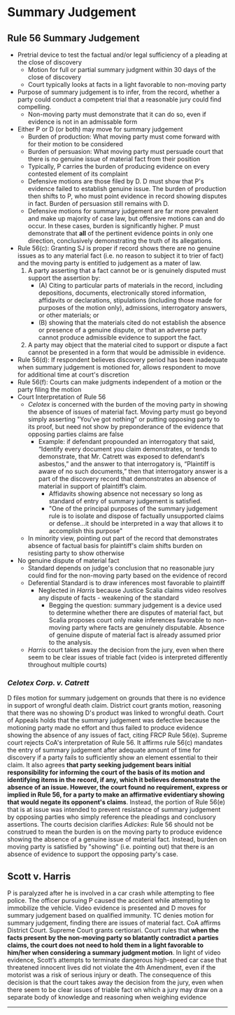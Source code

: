 # Summary Judgement

## Rule 56 Summary Judgement

* Pretrial device to test the factual and/or legal sufficiency of a pleading at the close of discovery
  * Motion for full or partial summary judgment within 30 days of the close of discovery
  * Court typically looks at facts in a light favorable to non-moving party
* Purpose of summary judgement is to infer, from the record, whether a party could conduct a competent trial that a reasonable jury could find compelling.
  * Non-moving party must demonstrate that it can do so, even if evidence is not in an admissable form
* Either P or D (or both) may move for summary judgement
  * Burden of production: What moving party must come forward with for their motion to be considered
  * Burden of persuasion: What moving party must persuade court that there is no genuine issue of material fact from their position
  * Typically, P carries the burden of producing evidence on every contested element of its complaint
  * Defensive motions are those filed by D. D must show that P's evidence failed to establish genuine issue. The burden of production then shifts to P, who must point evidence in record showing disputes in fact. Burden of persuasion still remains with D.
  * Defensive motions for summary judgement are far more prevalent and make up majority of case law, but offensive motions can and do occur. In these cases, burden is significantly higher. P must demonstrate that **all** of the pertinent evidence points in only one direction, conclusively demonstrating the truth of its allegations.
* Rule 56(c): Granting SJ is proper if record shows there are no genuine issues as to any material fact (i.e. no reason to subject it to trier of fact) and the moving party is entitled to judgement as a mater of law.
  1. A party asserting that a fact cannot be or is genuinely disputed must support the assertion by:
     * (A) Citing to particular parts of materials in the record, including depositions, documents, electronically stored information, affidavits or declarations, stipulations (including those made for purposes of the motion only), admissions, interrogatory answers, or other materials; or
     * (B) showing that the materials cited do not establish the absence or presence of a genuine dispute, or that an adverse party cannot produce admissible evidence to support the fact.
  2. A party may object that the material cited to support or dispute a fact cannot be presented in a form that would be admissible in evidence.
* Rule 56(d): If respondent believes discovery period has been inadequate when summary judgement is motioned for, allows respondent to move for additional time at court's discretion
* Rule 56(f): Courts can make judgments independent of a motion or the party filing the motion
* Court Interpretation of Rule 56
  * *Celotex* is concerned with the burden of the moving party in showing the absence of issues of material fact. Moving party must go beyond simply asserting "You've got nothing" or putting opposing party to its proof, but need not show by preponderance of the evidence that opposing parties claims are false
    * Example: if defendant propounded an interrogatory that said, “Identify every document you claim demonstrates, or tends to demonstrate, that Mr. Catrett was exposed to defendant’s asbestos,” and the answer to that interrogatory is, “Plaintiff is aware of no such documents,” then that interrogatory answer is a part of the discovery record that demonstrates an absence of material in support of plaintiff’s claim.
      * Affidavits showing absence not necessary so long as standard of entry of summary judgement is satisfied.
      * "One of the principal purposes of the summary judgement rule is to isolate and dispose of factually unsupported claims or defense...it should be interpreted in a way that allows it to accomplish this purpose"
  * In minority view, pointing out part of the record that demonstrates absence of factual basis for plaintiff's claim shifts burden on resisting party to show otherwise
* No genuine dispute of material fact
  * Standard depends on judge's conclusion that no reasonable jury could find for the non-moving party based on the evidence of record
  * Deferential Standard is to draw inferences most favorable to plaintiff
    * Neglected in *Harris* because Justice Scalia claims video resolves any dispute of facts - weakening of the standard
      * Begging the question: summary judgement is a device used to determine whether there are disputes of material fact, but Scalia proposes court only make inferences favorable to non-moving party where facts are genuinely disputable. Absence of genuine dispute of material fact is already assumed prior to the analysis.
  * *Harris* court takes away the decision from the jury, even when there seem to be clear issues of triable fact (video is interpreted differently throughout multiple courts)

### *Celotex Corp. v. Catrett*

D files motion for summary judgement on grounds that there is no evidence in support of wrongful death claim. District court grants motion, reasoning that there was no showing D's product was linked to wrongful death. Court of Appeals holds that the summary judgement was defective because the motioning party made no effort and thus failed to produce evidence showing the absence of any issues of fact, citing FRCP Rule 56(e). Supreme court rejects CoA's interpretation of Rule 56. It affirms rule 56(c) mandates the entry of summary judgement after adequate amount of time for discovery if a party fails to sufficiently show an element essential to their claim. It also agrees **that party seeking judgement bears initial responsibility for informing the court of the basis of its motion and identifying items in the record, if any, which it believes demonstrate the absence of an issue. However, the court found no requirement, express or implied in Rule 56, for a party to make an affirmative evidentiary showing that would negate its opponent's claims**. Instead, the portion of Rule 56(e) that is at issue was intended to prevent resistance of summary judgement by opposing parties who simply reference the pleadings and conclusory assertions. The courts decision clarifies *Adickes*: Rule 56 should not be construed to mean the burden is on the moving party to produce evidence showing the absence of a genuine issue of material fact. Instead, burden on moving party is satisfied by "showing" (i.e. pointing out) that there is an absence of evidence to support the opposing party's case.

## Scott v. Harris

P is paralyzed after he is involved in a car crash while attempting to flee police. The officer pursuing P caused the accident while attempting to immobilize the vehicle. Video evidence is presented and D moves for summary judgement based on qualified immunity. TC denies motion for summary judgement, finding there are issues of material fact. CoA affirms District Court. Supreme Court grants certiorari. Court rules that **when the facts present by the non-moving party so blatantly contradict a parties claims, the court does not need to hold them in a light favorable to him/her when considering a summary judgment motion**. In light of video evidence, Scott’s attempts to terminate dangerous high-speed car case that threatened innocent lives did not violate the 4th Amendment, even if the motorist was a risk of serious injury or death. The consequence of this decision is that the court takes away the decision from the jury, even when there seem to be clear issues of triable fact on which a jury may draw on a separate body of knowledge and reasoning when weighing evidence

---
